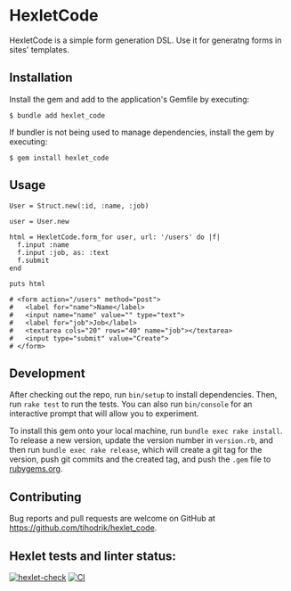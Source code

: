 # HexletCode

HexletCode is a simple form generation DSL. Use it for generatng forms in sites' templates.

## Installation

Install the gem and add to the application's Gemfile by executing:

    $ bundle add hexlet_code

If bundler is not being used to manage dependencies, install the gem by executing:

    $ gem install hexlet_code

## Usage

    User = Struct.new(:id, :name, :job)

    user = User.new

    html = HexletCode.form_for user, url: '/users' do |f|
      f.input :name
      f.input :job, as: :text
      f.submit
    end

    puts html
    
    # <form action="/users" method="post">
    #   <label for="name">Name</label>
    #   <input name="name" value="" type="text">
    #   <label for="job">Job</label>
    #   <textarea cols="20" rows="40" name="job"></textarea>
    #   <input type="submit" value="Create">
    # </form>

## Development

After checking out the repo, run `bin/setup` to install dependencies. Then, run `rake test` to run the tests. You can also run `bin/console` for an interactive prompt that will allow you to experiment.

To install this gem onto your local machine, run `bundle exec rake install`. To release a new version, update the version number in `version.rb`, and then run `bundle exec rake release`, which will create a git tag for the version, push git commits and the created tag, and push the `.gem` file to [rubygems.org](https://rubygems.org).

## Contributing

Bug reports and pull requests are welcome on GitHub at https://github.com/tihodrik/hexlet_code.

## Hexlet tests and linter status:
[![hexlet-check](https://github.com/tihodrik/rails-project-63/actions/workflows/hexlet-check.yml/badge.svg)](https://github.com/tihodrik/rails-project-63/actions/workflows/hexlet-check.yml)
[![CI](https://github.com/tihodrik/rails-project-63/actions/workflows/CI.yml/badge.svg)](https://github.com/tihodrik/rails-project-63/actions/workflows/CI.yml)
